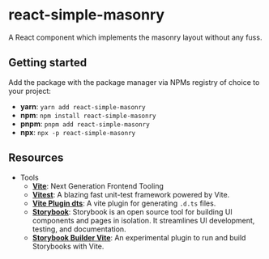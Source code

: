 # react-simple-masonry

A React component which implements the masonry layout without any fuss.

## Getting started

Add the package with the package manager via NPMs registry of choice to your project:

- **yarn**: `yarn add react-simple-masonry`
- **npm**: `npm install react-simple-masonry`
- **pnpm**: `pnpm add react-simple-masonry`
- **npx**: `npx -p react-simple-masonry`

## Resources

- Tools
  - [**Vite**](https://vitejs.dev/): Next Generation Frontend Tooling
  - [**Vitest**](https://vitest.dev/): A blazing fast unit-test framework powered by Vite.
  - [**Vite Plugin dts**](https://github.com/qmhc/vite-plugin-dts): A vite plugin for generating `.d.ts` files.
  - [**Storybook**](https://storybook.js.org/): Storybook is an open source tool for building UI components and pages in isolation. It streamlines UI development, testing, and documentation.
  - [**Storybook Builder Vite**](https://github.com/storybookjs/builder-vite): An experimental plugin to run and build Storybooks with Vite.

